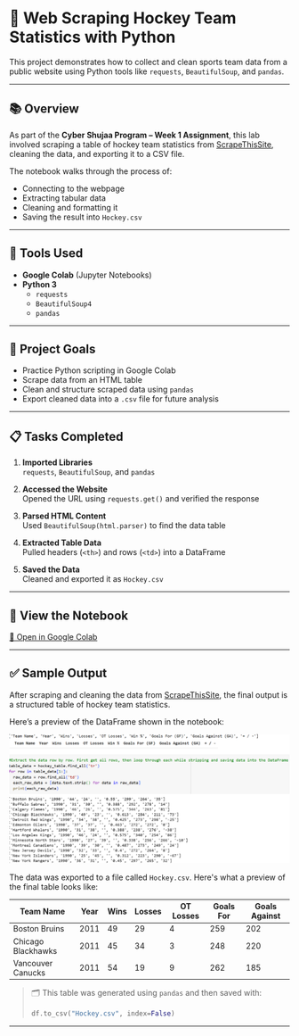 # 🏒 Web Scraping Hockey Team Statistics with Python

This project demonstrates how to collect and clean sports team data from a public website using Python tools like `requests`, `BeautifulSoup`, and `pandas`.

---

## 📚 Overview

As part of the **Cyber Shujaa Program – Week 1 Assignment**, this lab involved scraping a table of hockey team statistics from [ScrapeThisSite](https://scrapethissite.com), cleaning the data, and exporting it to a CSV file.

The notebook walks through the process of:
- Connecting to the webpage
- Extracting tabular data
- Cleaning and formatting it
- Saving the result into `Hockey.csv`

---

## 🧰 Tools Used

- **Google Colab** (Jupyter Notebooks)
- **Python 3**
  - `requests`
  - `BeautifulSoup4`
  - `pandas`

---

## 📌 Project Goals

- Practice Python scripting in Google Colab
- Scrape data from an HTML table
- Clean and structure scraped data using `pandas`
- Export cleaned data into a `.csv` file for future analysis

---

## 📋 Tasks Completed

1. **Imported Libraries**  
   `requests`, `BeautifulSoup`, and `pandas`

2. **Accessed the Website**  
   Opened the URL using `requests.get()` and verified the response

3. **Parsed HTML Content**  
   Used `BeautifulSoup(html.parser)` to find the data table

4. **Extracted Table Data**  
   Pulled headers (`<th>`) and rows (`<td>`) into a DataFrame

5. **Saved the Data**  
   Cleaned and exported it as `Hockey.csv`

---

## 📎 View the Notebook

[🔗 Open in Google Colab](https://colab.research.google.com/drive/1BmNb2KZI6T0M_5n6b3ZweDBukuraUCby?usp=sharing)

---
## ✅ Sample Output

After scraping and cleaning the data from [ScrapeThisSite](https://scrapethissite.com/pages/forms/), the final output is a structured table of hockey team statistics.

Here’s a preview of the DataFrame shown in the notebook:

![Hockey Table Output](images/hockey_table_output.png)


The data was exported to a file called `Hockey.csv`. Here's what a preview of the final table looks like:

| Team Name           | Year | Wins | Losses | OT Losses | Goals For | Goals Against |
|---------------------|------|------|--------|-----------|-----------|----------------|
| Boston Bruins       | 2011 | 49   | 29     | 4         | 259       | 202            |
| Chicago Blackhawks  | 2011 | 45   | 34     | 3         | 248       | 220            |
| Vancouver Canucks   | 2011 | 54   | 19     | 9         | 262       | 185            |

> 🗂️ This table was generated using `pandas` and then saved with:
> ```python
> df.to_csv("Hockey.csv", index=False)
> ```

---
